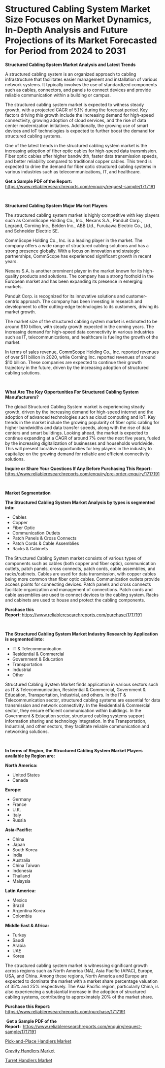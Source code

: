 <p><h1>Structured Cabling System Market Size Focuses on Market Dynamics, In-Depth Analysis and Future Projections of its Market Forecasted for Period from 2024 to 2031</h1></p><p><strong>Structured Cabling System Market Analysis and Latest Trends</strong></p>
<p><p>A structured cabling system is an organized approach to cabling infrastructure that facilitates easier management and installation of various network systems. It typically involves the use of standardized components such as cables, connectors, and panels to connect devices and provide reliable communication within a building or campus.</p><p>The structured cabling system market is expected to witness steady growth, with a projected CAGR of 5.1% during the forecast period. Key factors driving this growth include the increasing demand for high-speed connectivity, growing adoption of cloud services, and the rise of data center modernization initiatives. Additionally, the growing use of smart devices and IoT technologies is expected to further boost the demand for structured cabling systems.</p><p>One of the latest trends in the structured cabling system market is the increasing adoption of fiber optic cables for high-speed data transmission. Fiber optic cables offer higher bandwidth, faster data transmission speeds, and better reliability compared to traditional copper cables. This trend is expected to drive the demand for fiber optic structured cabling systems in various industries such as telecommunications, IT, and healthcare.</p></p>
<p><strong>Get a Sample PDF of the Report:&nbsp;</strong> <a href="https://www.reliableresearchreports.com/enquiry/request-sample/1717191">https://www.reliableresearchreports.com/enquiry/request-sample/1717191</a></p>
<p>&nbsp;</p>
<p><strong>Structured Cabling System Major Market Players</strong></p>
<p><p>The structured cabling system market is highly competitive with key players such as CommScope Holding Co., Inc., Nexans S.A., Panduit Corp., Legrand, Corning Inc., Belden Inc., ABB Ltd., Furukawa Electric Co., Ltd., and Schneider Electric SE. </p><p>CommScope Holding Co., Inc. is a leading player in the market. The company offers a wide range of structured cabling solutions and has a strong presence globally. With a focus on innovation and strategic partnerships, CommScope has experienced significant growth in recent years.</p><p>Nexans S.A. is another prominent player in the market known for its high-quality products and solutions. The company has a strong foothold in the European market and has been expanding its presence in emerging markets.</p><p>Panduit Corp. is recognized for its innovative solutions and customer-centric approach. The company has been investing in research and development to offer cutting-edge technologies to its customers, driving its market growth.</p><p>The market size of the structured cabling system market is estimated to be around $10 billion, with steady growth expected in the coming years. The increasing demand for high-speed data connectivity in various industries such as IT, telecommunications, and healthcare is fueling the growth of the market.</p><p>In terms of sales revenue, CommScope Holding Co., Inc. reported revenues of over $11 billion in 2020, while Corning Inc. reported revenues of around $10 billion. These companies are expected to continue their growth trajectory in the future, driven by the increasing adoption of structured cabling solutions.</p></p>
<p>&nbsp;</p>
<p><strong>What Are The Key Opportunities For Structured Cabling System Manufacturers?</strong></p>
<p><p>The global Structured Cabling System market is experiencing steady growth, driven by the increasing demand for high-speed internet and the adoption of advanced technologies such as cloud computing and IoT. Key trends in the market include the growing popularity of fiber optic cabling for higher bandwidths and data transfer speeds, along with the rise of data centers and smart buildings. Looking ahead, the market is expected to continue expanding at a CAGR of around 7% over the next five years, fueled by the increasing digitalization of businesses and households worldwide. This will present lucrative opportunities for key players in the industry to capitalize on the growing demand for reliable and efficient connectivity solutions.</p></p>
<p><strong>Inquire or Share Your Questions If Any Before Purchasing This Report:</strong> <a href="https://www.reliableresearchreports.com/enquiry/pre-order-enquiry/1717191">https://www.reliableresearchreports.com/enquiry/pre-order-enquiry/1717191</a></p>
<p>&nbsp;</p>
<p><strong>Market Segmentation</strong></p>
<p><strong>The Structured Cabling System Market Analysis by types is segmented into:</strong></p>
<p><ul><li>Cables</li><li>Copper</li><li>Fiber Optic</li><li>Communication Outlets</li><li>Patch Panels & Cross Connects</li><li>Patch Cords & Cable Assemblies</li><li>Racks & Cabinets</li></ul></p>
<p><p>The Structured Cabling System market consists of various types of components such as cables (both copper and fiber optic), communication outlets, patch panels, cross connects, patch cords, cable assemblies, and racks/cabinets. Cables are used for data transmission, with copper cables being more common than fiber optic cables. Communication outlets provide access points for connecting devices. Patch panels and cross connects facilitate organization and management of connections. Patch cords and cable assemblies are used to connect devices to the cabling system. Racks and cabinets are used to house and protect the cabling components.</p></p>
<p><strong>Purchase this Report:&nbsp;</strong><a href="https://www.reliableresearchreports.com/purchase/1717191">https://www.reliableresearchreports.com/purchase/1717191</a></p>
<p>&nbsp;</p>
<p><strong>The Structured Cabling System Market Industry Research by Application is segmented into:</strong></p>
<p><ul><li>IT & Telecommunication</li><li>Residential & Commercial</li><li>Government & Education</li><li>Transportation</li><li>Industrial</li><li>Other</li></ul></p>
<p><p>Structured Cabling System Market finds application in various sectors such as IT & Telecommunication, Residential & Commercial, Government & Education, Transportation, Industrial, and others. In the IT & Telecommunication sector, structured cabling systems are essential for data transmission and network connectivity. In the Residential & Commercial sector, they ensure efficient communication within buildings. In the Government & Education sector, structured cabling systems support information sharing and technology integration. In the Transportation, Industrial, and other sectors, they facilitate reliable communication and networking solutions.</p></p>
<p>&nbsp;</p>
<p><strong>In terms of Region, the Structured Cabling System Market Players available by Region are:</strong></p>
<p>
    <p> <strong> North America: </strong>
        <ul>
            <li>United States</li>
            <li>Canada</li>
        </ul>
        </p> 
    <p> <strong> Europe: </strong>
        <ul>
            <li>Germany</li>
            <li>France</li>
            <li>U.K.</li>
            <li>Italy</li>
            <li>Russia</li>
        </ul>
        </p> 
    <p> <strong> Asia-Pacific: </strong>
        <ul>
            <li>China</li>
            <li>Japan</li>
            <li>South Korea</li>
            <li>India</li>
            <li>Australia</li>
            <li>China Taiwan</li>
            <li>Indonesia</li>
            <li>Thailand</li>
            <li>Malaysia</li>
        </ul>
        </p> 
    <p> <strong> Latin America: </strong>
        <ul>
            <li>Mexico</li>
            <li>Brazil</li>
            <li>Argentina Korea</li>
            <li>Colombia</li>
        </ul>
        </p> 
    <p> <strong> Middle East & Africa: </strong>
        <ul>
            <li>Turkey</li>
            <li>Saudi</li>
            <li>Arabia</li>
            <li>UAE</li>
            <li>Korea</li>
        </ul>
    </p>
    </p>
<p><p>The structured cabling system market is witnessing significant growth across regions such as North America (NA), Asia Pacific (APAC), Europe, USA, and China. Among these regions, North America and Europe are expected to dominate the market with a market share percentage valuation of 35% and 25% respectively. The Asia Pacific region, particularly China, is also experiencing a substantial increase in the adoption of structured cabling systems, contributing to approximately 20% of the market share.</p></p>
<p><strong>Purchase this Report: </strong><a href="https://www.reliableresearchreports.com/purchase/1717191">https://www.reliableresearchreports.com/purchase/1717191</a></p>
<p>&nbsp;<strong>Get a Sample PDF of the Report:&nbsp;&nbsp;</strong><a href="https://www.reliableresearchreports.com/enquiry/request-sample/1717191">https://www.reliableresearchreports.com/enquiry/request-sample/1717191</a></p>
<p><strong></strong></p>
<p><p><a href="https://github.com/sonuprakash1/Market-Research-Report-List-1/blob/main/pick-and-place-handlers-market.md">Pick-and-Place Handlers Market</a></p><p><a href="https://github.com/Whitneyboyettebo9kiw7yr13/Market-Research-Report-List-1/blob/main/gravity-handlers-market.md">Gravity Handlers Market</a></p><p><a href="https://github.com/PeterParrish5/Market-Research-Report-List-3/blob/main/turret-handlers-market.md">Turret Handlers Market</a></p></p>